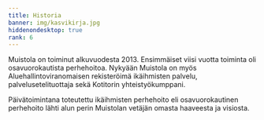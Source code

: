 ```yaml
---
title: Historia
banner: img/kasvikirja.jpg
hiddenondesktop: true
rank: 6
---
```


Muistola on toiminut alkuvuodesta 2013. Ensimmäiset viisi vuotta toiminta oli osavuorokautista perhehoitoa. Nykyään Muistola on myös Aluehallintoviranomaisen rekisteröimä ikäihmisten palvelu, palvelusetelituottaja sekä Kotitorin yhteistyökumppani.

Päivätoimintana toteutettu ikäihmisten perhehoito eli osavuorokautinen perhehoito
lähti alun perin Muistolan vetäjän omasta haaveesta ja visiosta.
